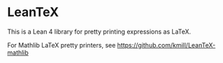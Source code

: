 # LeanTeX

This is a Lean 4 library for pretty printing expressions as LaTeX.

For Mathlib LaTeX pretty printers, see https://github.com/kmill/LeanTeX-mathlib